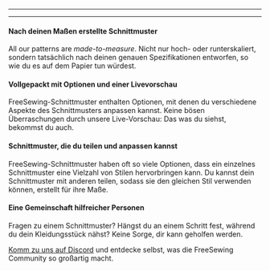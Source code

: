 - - -
- - -

#### Nach deinen Maßen erstellte Schnittmuster

All our patterns are _made-to-measure_. Nicht nur hoch- oder runterskaliert, sondern tatsächlich nach deinen genauen Spezifikationen entworfen, so wie du es auf dem Papier tun würdest.

#### Vollgepackt mit Optionen und einer Livevorschau

FreeSewing-Schnittmuster enthalten Optionen, mit denen du verschiedene Aspekte des Schnittmusters anpassen kannst. Keine bösen Überraschungen durch unsere Live-Vorschau: Das was du siehst, bekommst du auch.

#### Schnittmuster, die du teilen und anpassen kannst

FreeSewing-Schnittmuster haben oft so viele Optionen, dass ein einzelnes Schnittmuster eine Vielzahl von Stilen hervorbringen kann. Du kannst dein Schnittmuster mit anderen teilen, sodass sie den gleichen Stil verwenden können, erstellt für ihre Maße.

#### Eine Gemeinschaft hilfreicher Personen

Fragen zu einem Schnittmuster? Hängst du an einem Schritt fest, während du dein Kleidungsstück nähst? Keine Sorge, dir kann geholfen werden.

[Komm zu uns auf Discord](https://discord.freesewing.org/) und entdecke selbst, was die FreeSewing Community so großartig macht.
